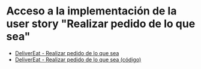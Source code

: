 # Acceso a la implementación de la user story "Realizar pedido de lo que sea"

- [DeliverEat - Realizar pedido de lo que sea](https://deliver-eat.vercel.app/)
- [DeliverEat - Realizar pedido de lo que sea (código)](https://github.com/jmantonellini/deliver-eat)
